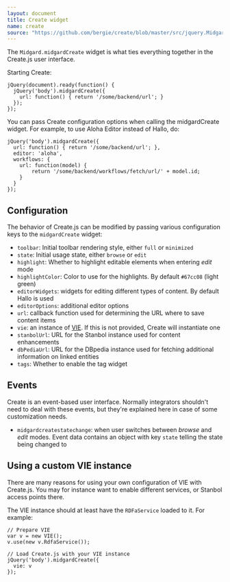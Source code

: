 ```yaml
---
layout: document
title: Create widget
name: create
source: "https://github.com/bergie/create/blob/master/src/jquery.Midgard.midgardCreate.js"
---
```

The `Midgard.midgardCreate` widget is what ties everything together in the Create.js user interface.

Starting Create:

    jQuery(document).ready(function() {
      jQuery('body').midgardCreate({
        url: function() { return '/some/backend/url'; }
      });
    });

You can pass Create configuration options when calling the midgardCreate widget. For example, to use Aloha Editor instead of Hallo, do:

    jQuery('body').midgardCreate({
      url: function() { return '/some/backend/url'; },
      editor: 'aloha',
      workflows: {
        url: function(model) {
            return '/some/backend/workflows/fetch/url/' + model.id;
        }
      }
    });

## Configuration

The behavior of Create.js can be modified by passing various configuration keys to the `midgardCreate` widget:

* `toolbar`: Initial toolbar rendering style, either `full` or `minimized`
* `state`: Initial usage state, either `browse` or `edit`
* `highlight`: Whether to highlight editable elements when entering _edit_ mode
* `highlightColor`: Color to use for the highlights. By default `#67cc08` (light green)
* `editorWidgets`: widgets for editing different types of content. By default Hallo is used
* `editorOptions`: additional editor options
* `url`: callback function used for determining the URL where to save content items
* `vie`: an instance of [VIE](http://viejs.org). If this is not provided, Create will instantiate one
* `stanbolUrl`: URL for the Stanbol instance used for content enhancements
* `dbPediaUrl`: URL for the DBpedia instance used for fetching additional information on linked entities
* `tags`: Whether to enable the tag widget

## Events

Create is an event-based user interface. Normally integrators shouldn't need to deal with these events, but they're explained here in case of some customization needs.

* `midgardcreatestatechange`: when user switches between _browse_ and _edit_ modes. Event data contains an object with key `state` telling the state being changed to

## Using a custom VIE instance

There are many reasons for using your own configuration of VIE with Create.js. You may for instance want to enable different services, or Stanbol access points there.

The VIE instance should at least have the `RDFaService` loaded to it. For example:

    // Prepare VIE
    var v = new VIE();
    v.use(new v.RdfaService());

    // Load Create.js with your VIE instance
    jQuery('body').midgardCreate({
      vie: v
    });
